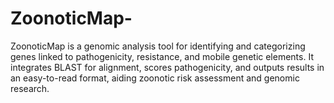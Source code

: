 # ZoonoticMap-
ZoonoticMap is a genomic analysis tool for identifying and categorizing genes linked to pathogenicity, resistance, and mobile genetic elements. It integrates BLAST for alignment, scores pathogenicity, and outputs results in an easy-to-read format, aiding zoonotic risk assessment and genomic research.
